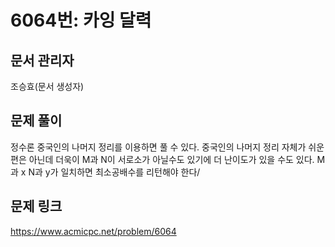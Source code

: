 # 6064번: 카잉 달력
## 문서 관리자
조승효(문서 생성자)
## 문제 풀이
정수론 중국인의 나머지 정리를 이용하면 풀 수 있다. 중국인의 나머지 정리 자체가 쉬운편은 아닌데 더욱이 M과 N이 서로소가 아닐수도 있기에 더 난이도가 있을 수도 있다. M과 x N과 y가 일치하면 최소공배수를 리턴해야 한다/
## 문제 링크
https://www.acmicpc.net/problem/6064
